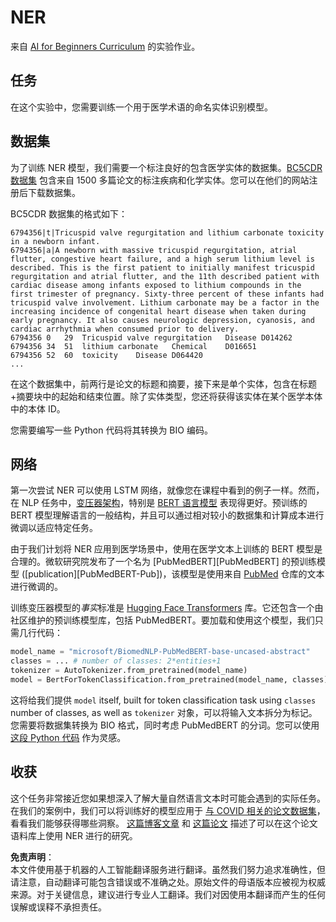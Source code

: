 # NER

来自 [AI for Beginners Curriculum](https://github.com/microsoft/ai-for-beginners) 的实验作业。

## 任务

在这个实验中，您需要训练一个用于医学术语的命名实体识别模型。

## 数据集

为了训练 NER 模型，我们需要一个标注良好的包含医学实体的数据集。[BC5CDR 数据集](https://biocreative.bioinformatics.udel.edu/tasks/biocreative-v/track-3-cdr/) 包含来自 1500 多篇论文的标注疾病和化学实体。您可以在他们的网站注册后下载数据集。

BC5CDR 数据集的格式如下：

```
6794356|t|Tricuspid valve regurgitation and lithium carbonate toxicity in a newborn infant.
6794356|a|A newborn with massive tricuspid regurgitation, atrial flutter, congestive heart failure, and a high serum lithium level is described. This is the first patient to initially manifest tricuspid regurgitation and atrial flutter, and the 11th described patient with cardiac disease among infants exposed to lithium compounds in the first trimester of pregnancy. Sixty-three percent of these infants had tricuspid valve involvement. Lithium carbonate may be a factor in the increasing incidence of congenital heart disease when taken during early pregnancy. It also causes neurologic depression, cyanosis, and cardiac arrhythmia when consumed prior to delivery.
6794356	0	29	Tricuspid valve regurgitation	Disease	D014262
6794356	34	51	lithium carbonate	Chemical	D016651
6794356	52	60	toxicity	Disease	D064420
...
```

在这个数据集中，前两行是论文的标题和摘要，接下来是单个实体，包含在标题+摘要块中的起始和结束位置。除了实体类型，您还将获得该实体在某个医学本体中的本体 ID。

您需要编写一些 Python 代码将其转换为 BIO 编码。

## 网络

第一次尝试 NER 可以使用 LSTM 网络，就像您在课程中看到的例子一样。然而，在 NLP 任务中，[变压器架构](https://en.wikipedia.org/wiki/Transformer_(machine_learning_model))，特别是 [BERT 语言模型](https://en.wikipedia.org/wiki/BERT_(language_model)) 表现得更好。预训练的 BERT 模型理解语言的一般结构，并且可以通过相对较小的数据集和计算成本进行微调以适应特定任务。

由于我们计划将 NER 应用到医学场景中，使用在医学文本上训练的 BERT 模型是合理的。微软研究院发布了一个名为 [PubMedBERT][PubMedBERT] 的预训练模型 ([publication][PubMedBERT-Pub])，该模型是使用来自 [PubMed](https://pubmed.ncbi.nlm.nih.gov/) 仓库的文本进行微调的。

训练变压器模型的*事实*标准是 [Hugging Face Transformers](https://huggingface.co/) 库。它还包含一个由社区维护的预训练模型库，包括 PubMedBERT。要加载和使用这个模型，我们只需几行代码：

```python
model_name = "microsoft/BiomedNLP-PubMedBERT-base-uncased-abstract"
classes = ... # number of classes: 2*entities+1
tokenizer = AutoTokenizer.from_pretrained(model_name)
model = BertForTokenClassification.from_pretrained(model_name, classes)
```

这将给我们提供 `model` itself, built for token classification task using `classes` number of classes, as well as `tokenizer` 对象，可以将输入文本拆分为标记。您需要将数据集转换为 BIO 格式，同时考虑 PubMedBERT 的分词。您可以使用 [这段 Python 代码](https://gist.github.com/shwars/580b55684be3328eb39ecf01b9cbbd88) 作为灵感。

## 收获

这个任务非常接近您如果想深入了解大量自然语言文本时可能会遇到的实际任务。在我们的案例中，我们可以将训练好的模型应用于 [与 COVID 相关的论文数据集](https://www.kaggle.com/allen-institute-for-ai/CORD-19-research-challenge)，看看我们能够获得哪些洞察。 [这篇博客文章](https://soshnikov.com/science/analyzing-medical-papers-with-azure-and-text-analytics-for-health/) 和 [这篇论文](https://www.mdpi.com/2504-2289/6/1/4) 描述了可以在这个论文语料库上使用 NER 进行的研究。

**免责声明**：  
本文件使用基于机器的人工智能翻译服务进行翻译。虽然我们努力追求准确性，但请注意，自动翻译可能包含错误或不准确之处。原始文件的母语版本应被视为权威来源。对于关键信息，建议进行专业人工翻译。我们对因使用本翻译而产生的任何误解或误释不承担责任。